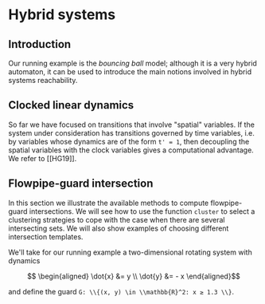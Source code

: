 # Hybrid systems

## Introduction


Our running example is the *bouncing ball* model; although it is a very hybrid automaton, it can be used to introduce the main notions involved in hybrid systems reachability.


## Clocked linear dynamics

So far we have focused on transitions that involve "spatial" variables.
If the system under consideration has transitions governed by time variables,
i.e. by variables whose dynamics are of the form ``t' = 1``, then decoupling the
spatial variables with the clock variables gives a computational advantage.
We refer to [[HG19]].

## Flowpipe-guard intersection

In this section we illustrate the available methods to compute flowpipe-guard intersections. We will see how to use the function `cluster` to select a clustering strategies to cope with the case when there are several intersecting sets. We will also show examples of choosing different intersection templates.

We'll take for our running example a two-dimensional rotating system with dynamics

```math
 \begin{aligned}
   \dot{x} &= y \\
   \dot{y} &= - x
\end{aligned}
```
and define the guard ``G: \\{(x, y) \in \\mathbb{R}^2: x ≥ 1.3 \\}``.
